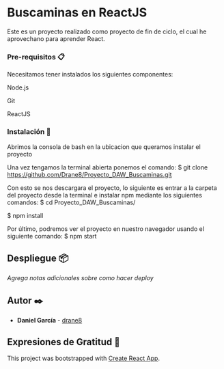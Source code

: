 # Buscaminas en ReactJS

Este es un proyecto realizado como proyecto de fin de ciclo, el cual he aprovechano para aprender React.

### Pre-requisitos 📋

Necesitamos tener instalados los siguientes componentes:

Node.js

Git

ReactJS


### Instalación 🔧

Abrimos la consola de bash en la ubicacion que queramos instalar el proyecto

Una vez tengamos la terminal abierta ponemos el comando: 
$ git clone https://github.com/Drane8/Proyecto_DAW_Buscaminas.git

Con esto se nos descargara el proyecto, lo siguiente es entrar a la carpeta del proyecto desde la terminal e instalar npm mediante los siguientes comandos:
$ cd Proyecto_DAW_Buscaminas/

$ npm install

Por último, podremos ver el proyecto en nuestro navegador usando el siguiente comando:
$ npm start

## Despliegue 📦

_Agrega notas adicionales sobre como hacer deploy_

## Autor ✒️

* **Daniel García**  - [drane8](https://github.com/drane8)

## Expresiones de Gratitud 🎁

This project was bootstrapped with [Create React App](https://github.com/facebook/create-react-app).
